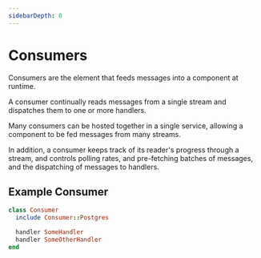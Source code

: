 ```yaml
---
sidebarDepth: 0
---
```


# Consumers

Consumers are the element that feeds messages into a component at runtime.

A consumer continually reads messages from a single stream and dispatches them to one or more handlers.

Many consumers can be hosted together in a single service, allowing a component to be fed messages from many streams.

In addition, a consumer keeps track of its reader's progress through a stream, and controls polling rates, and pre-fetching batches of messages, and the dispatching of messages to handlers.

## Example Consumer

``` ruby
class Consumer
  include Consumer::Postgres

  handler SomeHandler
  handler SomeOtherHandler
end
```
